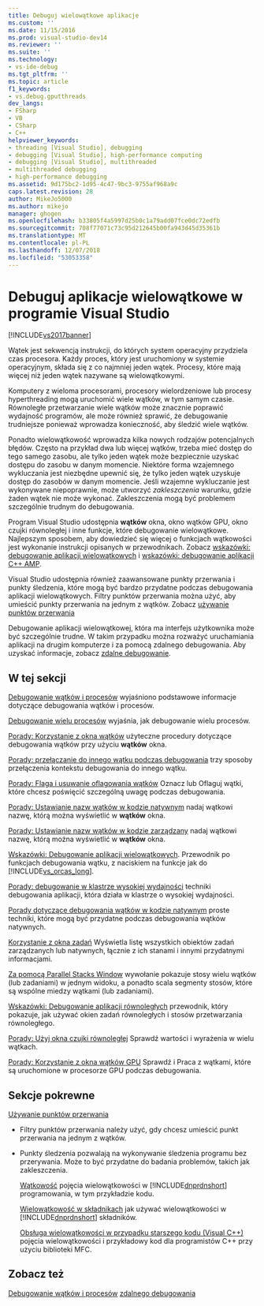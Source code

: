 ```yaml
---
title: Debuguj wielowątkowe aplikacje
ms.custom: ''
ms.date: 11/15/2016
ms.prod: visual-studio-dev14
ms.reviewer: ''
ms.suite: ''
ms.technology:
- vs-ide-debug
ms.tgt_pltfrm: ''
ms.topic: article
f1_keywords:
- vs.debug.gputthreads
dev_langs:
- FSharp
- VB
- CSharp
- C++
helpviewer_keywords:
- threading [Visual Studio], debugging
- debugging [Visual Studio], high-performance computing
- debugging [Visual Studio], multithreaded
- multithreaded debugging
- high-performance debugging
ms.assetid: 9d175bc2-1d95-4c47-9bc3-9755af968a9c
caps.latest.revision: 28
author: MikeJo5000
ms.author: mikejo
manager: ghogen
ms.openlocfilehash: b33805f4a5997d25b0c1a79add07fce0dc72edfb
ms.sourcegitcommit: 708f77071c73c95d212645b00fa943d45d35361b
ms.translationtype: MT
ms.contentlocale: pl-PL
ms.lasthandoff: 12/07/2018
ms.locfileid: "53053358"
---
```

# <a name="debug-multithreaded-applications-in-visual-studio"></a>Debuguj aplikacje wielowątkowe w programie Visual Studio
[!INCLUDE[vs2017banner](../includes/vs2017banner.md)]

Wątek jest sekwencją instrukcji, do których system operacyjny przydziela czas procesora. Każdy proces, który jest uruchomiony w systemie operacyjnym, składa się z co najmniej jeden wątek. Procesy, które mają więcej niż jeden wątek nazywane są wielowątkowymi.

 Komputery z wieloma procesorami, procesory wielordzeniowe lub procesy hyperthreading mogą uruchomić wiele wątków, w tym samym czasie. Równoległe przetwarzanie wiele wątków może znacznie poprawić wydajność programów, ale może również sprawić, że debugowanie trudniejsze ponieważ wprowadza konieczność, aby śledzić wiele wątków.

 Ponadto wielowątkowość wprowadza kilka nowych rodzajów potencjalnych błędów. Często na przykład dwa lub więcej wątków, trzeba mieć dostęp do tego samego zasobu, ale tylko jeden wątek może bezpiecznie uzyskać dostępu do zasobu w danym momencie. Niektóre forma wzajemnego wykluczania jest niezbędne upewnić się, że tylko jeden wątek uzyskuje dostęp do zasobów w danym momencie. Jeśli wzajemne wykluczanie jest wykonywane niepoprawnie, może utworzyć *zakleszczenia* warunku, gdzie żaden wątek nie może wykonać. Zakleszczenia mogą być problemem szczególnie trudnym do debugowania.

 Program Visual Studio udostępnia **wątków** okna, okno wątków GPU, okno czujki równoległej i inne funkcje, które debugowanie wielowątkowe. Najlepszym sposobem, aby dowiedzieć się więcej o funkcjach wątkowości jest wykonanie instrukcji opisanych w przewodnikach. Zobacz [wskazówki: debugowanie aplikacji wielowątkowych](../debugger/walkthrough-debugging-a-multithreaded-application.md) i [wskazówki: debugowanie aplikacji C++ AMP](http://msdn.microsoft.com/library/40e92ecc-f6ba-411c-960c-b3047b854fb5).

 Visual Studio udostępnia również zaawansowane punkty przerwania i punkty śledzenia, które mogą być bardzo przydatne podczas debugowania aplikacji wielowątkowych. Filtry punktów przerwania można użyć, aby umieścić punkty przerwania na jednym z wątków. Zobacz [używanie punktów przerwania](../debugger/using-breakpoints.md)

 Debugowanie aplikacji wielowątkowej, która ma interfejs użytkownika może być szczególnie trudne. W takim przypadku można rozważyć uruchamiania aplikacji na drugim komputerze i za pomocą zdalnego debugowania. Aby uzyskać informacje, zobacz [zdalne debugowanie](../debugger/remote-debugging.md).

## <a name="in-this-section"></a>W tej sekcji
 [Debugowanie wątków i procesów](../debugger/debug-threads-and-processes.md) wyjaśniono podstawowe informacje dotyczące debugowania wątków i procesów.

 [Debugowanie wielu procesów](../debugger/debug-multiple-processes.md) wyjaśnia, jak debugowanie wielu procesów.

 [Porady: Korzystanie z okna wątków](../debugger/how-to-use-the-threads-window.md) użyteczne procedury dotyczące debugowania wątków przy użyciu **wątków** okna.

 [Porady: przełączanie do innego wątku podczas debugowania](../debugger/how-to-switch-to-another-thread-while-debugging.md) trzy sposoby przełączenia kontekstu debugowania do innego wątku.

 [Porady: Flaga i usuwanie oflagowania wątków](../debugger/how-to-flag-and-unflag-threads.md) Oznacz lub Oflaguj wątki, które chcesz poświęcić szczególną uwagę podczas debugowania.

 [Porady: Ustawianie nazw wątków w kodzie natywnym](../debugger/how-to-set-a-thread-name-in-native-code.md) nadaj wątkowi nazwę, którą można wyświetlić w **wątków** okna.

 [Porady: Ustawianie nazw wątków w kodzie zarządzany](../debugger/how-to-set-a-thread-name-in-managed-code.md) nadaj wątkowi nazwę, którą można wyświetlić w **wątków** okna.

 [Wskazówki: Debugowanie aplikacji wielowątkowych](../debugger/walkthrough-debugging-a-multithreaded-application.md).
Przewodnik po funkcjach debugowania wątku, z naciskiem na funkcje jak do [!INCLUDE[vs_orcas_long](../includes/vs-orcas-long-md.md)].

 [Porady: debugowanie w klastrze wysokiej wydajności](../debugger/how-to-debug-on-a-high-performance-cluster.md) techniki debugowania aplikacji, która działa w klastrze o wysokiej wydajności.

 [Porady dotyczące debugowania wątków w kodzie natywnym](../debugger/tips-for-debugging-threads-in-native-code.md) proste techniki, które mogą być przydatne podczas debugowania wątków natywnych.

 [Korzystanie z okna zadań](../debugger/using-the-tasks-window.md) Wyświetla listę wszystkich obiektów zadań zarządzanych lub natywnych, łącznie z ich stanami i innymi przydatnymi informacjami.

 [Za pomocą Parallel Stacks Window](../debugger/using-the-parallel-stacks-window.md) wywołanie pokazuje stosy wielu wątków (lub zadaniami) w jednym widoku, a ponadto scala segmenty stosów, które są wspólne miedzy wątkami (lub zadaniami).

 [Wskazówki: Debugowanie aplikacji równoległych](../debugger/walkthrough-debugging-a-parallel-application.md) przewodnik, który pokazuje, jak używać okien zadań równoległych i stosów przetwarzania równoległego.

 [Porady: Użyj okna czujki równoległej](../debugger/how-to-use-the-parallel-watch-window.md) Sprawdź wartości i wyrażenia w wielu wątkach.

 [Porady: Korzystanie z okna wątków GPU](../debugger/how-to-use-the-gpu-threads-window.md) Sprawdź i Praca z wątkami, które są uruchomione w procesorze GPU podczas debugowania.

## <a name="related-sections"></a>Sekcje pokrewne
 [Używanie punktów przerwania](../debugger/using-breakpoints.md)
 -   Filtry punktów przerwania należy użyć, gdy chcesz umieścić punkt przerwania na jednym z wątków.

- Punkty śledzenia pozwalają na wykonywanie śledzenia programu bez przerywania. Może to być przydatne do badania problemów, takich jak zakleszczenia.

  [Wątkowość](http://msdn.microsoft.com/library/7b46a7d9-c6f1-46d1-a947-ae97471bba87) pojęcia wielowątkowości w [!INCLUDE[dnprdnshort](../includes/dnprdnshort-md.md)] programowania, w tym przykładzie kodu.

  [Wielowątkowość w składnikach](http://msdn.microsoft.com/library/2fc31e68-fb71-4544-b654-0ce720478779) jak używać wielowątkowości w [!INCLUDE[dnprdnshort](../includes/dnprdnshort-md.md)] składników.

  [Obsługa wielowątkowości w przypadku starszego kodu (Visual C++)](http://msdn.microsoft.com/library/24425b1f-5031-4c6b-aac7-017115a40e7c) pojęcia wielowątkowości i przykładowy kod dla programistów C++ przy użyciu biblioteki MFC.

## <a name="see-also"></a>Zobacz też
 [Debugowanie wątków i procesów](../debugger/debug-threads-and-processes.md) [zdalnego debugowania](../debugger/remote-debugging.md)
